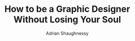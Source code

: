 ---
title: "How to be a Graphic Designer Without Losing Your Soul"
author: "Adrian Shaughnessy"
isbn: "1568985592"
isbn13: "9781568985596"
rating: "0"
publisher: "Princeton Architectural Press"
pages: "160"
publishYear: "2005"
read: ""
goodreads_id: "164194"
---